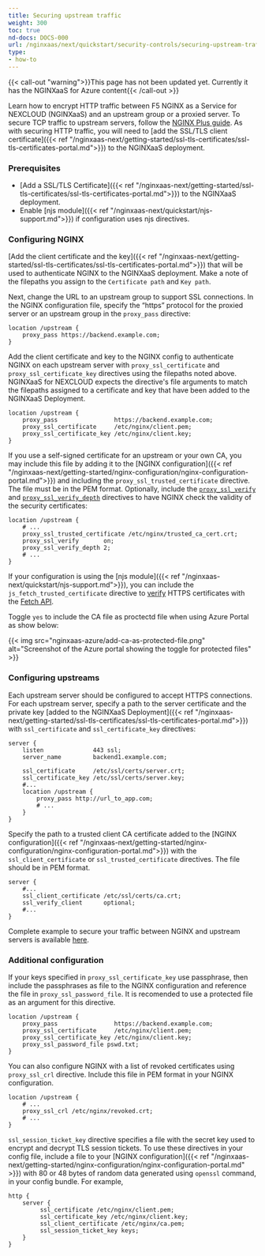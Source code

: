 ```yaml
---
title: Securing upstream traffic
weight: 300
toc: true
nd-docs: DOCS-000
url: /nginxaas/next/quickstart/security-controls/securing-upstream-traffic/
type:
- how-to
---
```



{{< call-out "warning">}}This page has not been updated yet. Currently it has the NGINXaaS for Azure content{{< /call-out >}}

Learn how to encrypt HTTP traffic between F5 NGINX as a Service for NEXCLOUD (NGINXaaS) and an upstream group or a proxied server. To secure TCP traffic to upstream servers, follow the [NGINX Plus guide](https://docs.nginx.com/nginx/admin-guide/security-controls/securing-tcp-traffic-upstream/). As with securing HTTP traffic, you will need to [add the SSL/TLS client certificate]({{< ref "/nginxaas-next/getting-started/ssl-tls-certificates/ssl-tls-certificates-portal.md">}}) to the NGINXaaS deployment.

### Prerequisites

- [Add a SSL/TLS Certificate]({{< ref "/nginxaas-next/getting-started/ssl-tls-certificates/ssl-tls-certificates-portal.md">}}) to the NGINXaaS deployment.
- Enable [njs module]({{< ref "/nginxaas-next/quickstart/njs-support.md">}}) if configuration uses njs directives.

### Configuring NGINX

[Add the client certificate and the key]({{< ref "/nginxaas-next/getting-started/ssl-tls-certificates/ssl-tls-certificates-portal.md">}}) that will be used to authenticate NGINX to the NGINXaaS deployment. Make a note of the filepaths you assign to the `Certificate path` and `Key path`.

Next, change the URL to an upstream group to support SSL connections. In the NGINX configuration file, specify the “https” protocol for the proxied server or an upstream group in the `proxy_pass` directive:

```nginx
location /upstream {
    proxy_pass https://backend.example.com;
}
```

Add the client certificate and key to the NGINX config to authenticate NGINX on each upstream server with `proxy_ssl_certificate` and `proxy_ssl_certificate_key` directives using the filepaths noted above. NGINXaaS for NEXCLOUD expects the directive's file arguments to match the filepaths assigned to a certificate and key that have been added to the NGINXaaS Deployment.

```nginx
location /upstream {
    proxy_pass                https://backend.example.com;
    proxy_ssl_certificate     /etc/nginx/client.pem;
    proxy_ssl_certificate_key /etc/nginx/client.key;
}
```

If you use a self-signed certificate for an upstream or your own CA, you may include this file by adding it to the [NGINX configuration]({{< ref "/nginxaas-next/getting-started/nginx-configuration/nginx-configuration-portal.md">}}) and including the `proxy_ssl_trusted_certificate` directive. The file must be in the PEM format. Optionally, include the [`proxy_ssl_verify`](http://nginx.org/en/docs/http/ngx_http_proxy_module.html#proxy_ssl_verify) and [`proxy_ssl_verify_depth`](http://nginx.org/en/docs/http/ngx_http_proxy_module.html#proxy_ssl_verify_depth) directives to have NGINX check the validity of the security certificates:

```nginx
location /upstream {
    # ...
    proxy_ssl_trusted_certificate /etc/nginx/trusted_ca_cert.crt;
    proxy_ssl_verify       on;
    proxy_ssl_verify_depth 2;
    # ...
}
```

If your configuration is using the [njs module]({{< ref "/nginxaas-next/quickstart/njs-support.md">}}), you can include the `js_fetch_trusted_certificate` directive to [verify](http://nginx.org/en/docs/njs/reference.html#fetch_verify) HTTPS certificates with the [Fetch API](http://nginx.org/en/docs/njs/reference.html#ngx_fetch).

Toggle `yes` to include the CA file as proctectd file when using Azure Portal as show below:

{{< img src="nginxaas-azure/add-ca-as-protected-file.png" alt="Screenshot of the Azure portal showing the toggle for protected files" >}}

### Configuring upstreams

Each upstream server should be configured to accept HTTPS connections. For each upstream server, specify a path to the server certificate and the private key [added to the NGINXaaS Deployment]({{< ref "/nginxaas-next/getting-started/ssl-tls-certificates/ssl-tls-certificates-portal.md">}}) with `ssl_certificate` and `ssl_certificate_key` directives:

```nginx
server {
    listen              443 ssl;
    server_name         backend1.example.com;

    ssl_certificate     /etc/ssl/certs/server.crt;
    ssl_certificate_key /etc/ssl/certs/server.key;
    #...
    location /upstream {
        proxy_pass http://url_to_app.com;
        # ...
    }
}
```

Specify the path to a trusted client CA certificate added to the [NGINX configuration]({{< ref "/nginxaas-next/getting-started/nginx-configuration/nginx-configuration-portal.md">}}) with the `ssl_client_certificate` or `ssl_trusted_certificate` directives. The file should be in PEM format.

```nginx
server {
    #...
    ssl_client_certificate /etc/ssl/certs/ca.crt;
    ssl_verify_client      optional;
    #...
}
```

Complete example to secure your traffic between NGINX and upstream servers is available [here](https://docs.nginx.com/nginx/admin-guide/security-controls/securing-http-traffic-upstream/#complete-example).

### Additional configuration

If your keys specified in `proxy_ssl_certificate_key` use passphrase, then include the passphrases as file to the NGINX configuration and reference the file in `proxy_ssl_password_file`. It is recomended to use a protected file as an argument for this directive.

```nginx
location /upstream {
    proxy_pass                https://backend.example.com;
    proxy_ssl_certificate     /etc/nginx/client.pem;
    proxy_ssl_certificate_key /etc/nginx/client.key;
    proxy_ssl_password_file pswd.txt;
}
```

You can also configure NGINX with a list of revoked certificates using `proxy_ssl_crl` directive. Include this file in PEM format in your NGINX configuration.

```nginx
location /upstream {
    # ...
    proxy_ssl_crl /etc/nginx/revoked.crt;
    # ...
}
```

`ssl_session_ticket_key` directive specifies a file with the secret key used to encrypt and decrypt TLS session tickets. To use these directives in your config file, include a file to your [NGINX configuration]({{< ref "/nginxaas-next/getting-started/nginx-configuration/nginx-configuration-portal.md" >}}) with 80 or 48 bytes of random data generated using `openssl` command, in your config bundle. For example,

```nginx
http {
    server {
         ssl_certificate /etc/nginx/client.pem;
         ssl_certificate_key /etc/nginx/client.key;
         ssl_client_certificate /etc/nginx/ca.pem;
         ssl_session_ticket_key keys;
    }
}
```
